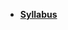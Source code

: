 *  **[Syllabus](README.md)**
<!--*  **[Tracker](https://www.makeschool.com)**
* [Make School](https://www.makeschool.com) -->
